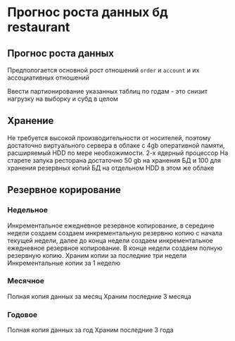 # Прогнос роста данных бд restaurant

## Прогнос роста данных
Предпологается основной рост отношений ```order``` и ```account``` и их ассоциативных отношений

Ввести партионирование указанных таблиц по годам - это снизит нагрузку на выборку 
и субд в целом

## Хранение
Не требуется высокой производительности от носителей, поэтому 
достаточно виртуального сервера в облаке с 4gb оперативной памяти,
расширяемый HDD по мере необхожимости. 2-х ядерный процессор
На старете запука ресторана достаточно 50 gb на хранения БД
и 100 для хранения резервных копий БД на отдельном HDD в этом же облаке

## Резервное корирование

### Недельное
Инкрементальное ежедневное резервное копирование, в середине недели создаем 
создаем инкрементальную резервню копию с начала текущей недели, далее до конца недели создаем 
инкрементальное ежедневное резервное копирование. В конце недели создаем полную 
резервную копию.
Храним копии за последние три недели
Инкрементальные копии за 1 неделю

### Месячное
Полная копия данных за месяц
Храним последние 3 месяца

### Годовое
Полная копия данных за год
Храним последние 3 года
